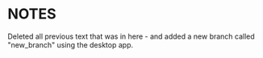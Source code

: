 # NOTES

Deleted all previous text that was in here - and added a new branch called "new_branch" using the desktop app.